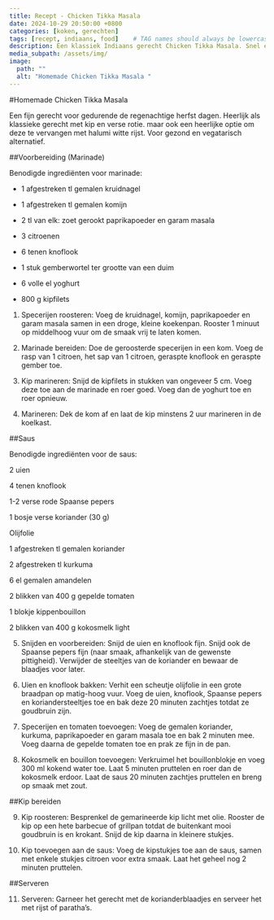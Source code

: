 ```yaml
---
title: Recept - Chicken Tikka Masala
date: 2024-10-29 20:50:00 +0800
categories: [koken, gerechten]
tags: [recept, indiaans, food]    # TAG names should always be lowercase
description: Een klassiek Indiaans gerecht Chicken Tikka Masala. Snel en gemakkelijk te bereiden ook heerlijk als vegetarische gerecht met halumi. 
media_subpath: /assets/img/
image:
  path: ""
  alt: "Homemade Chicken Tikka Masala "
---
```



#Homemade Chicken Tikka Masala 

Een fijn gerecht voor gedurende de regenachtige herfst dagen. Heerlijk als klassieke gerecht met kip en verse rotie. maar ook een heerlijke optie om deze te vervangen met halumi witte rijst. Voor gezond en vegatarisch alternatief.

##Voorbereiding (Marinade)

Benodigde ingrediënten voor marinade:

* 1 afgestreken tl gemalen kruidnagel

* 1 afgestreken tl gemalen komijn

* 2 tl van elk: zoet gerookt paprikapoeder en garam masala

- 3 citroenen

- 6 tenen knoflook

- 1 stuk gemberwortel ter grootte van een duim

- 6 volle el yoghurt

- 800 g kipfilets


1. Specerijen roosteren: Voeg de kruidnagel, komijn, paprikapoeder en garam masala samen in een droge, kleine koekenpan. Rooster 1 minuut op middelhoog vuur om de smaak vrij te laten komen.


2. Marinade bereiden: Doe de geroosterde specerijen in een kom. Voeg de rasp van 1 citroen, het sap van 1 citroen, geraspte knoflook en geraspte gember toe.


3. Kip marineren: Snijd de kipfilets in stukken van ongeveer 5 cm. Voeg deze toe aan de marinade en roer goed. Voeg dan de yoghurt toe en roer opnieuw.


4. Marineren: Dek de kom af en laat de kip minstens 2 uur marineren in de koelkast.



##Saus

Benodigde ingrediënten voor de saus:

2 uien

4 tenen knoflook

1-2 verse rode Spaanse pepers

1 bosje verse koriander (30 g)

Olijfolie

1 afgestreken tl gemalen koriander

2 afgestreken tl kurkuma

6 el gemalen amandelen

2 blikken van 400 g gepelde tomaten

1 blokje kippenbouillon

2 blikken van 400 g kokosmelk light


5. Snijden en voorbereiden: Snijd de uien en knoflook fijn. Snijd ook de Spaanse pepers fijn (naar smaak, afhankelijk van de gewenste pittigheid). Verwijder de steeltjes van de koriander en bewaar de blaadjes voor later.


6. Uien en knoflook bakken: Verhit een scheutje olijfolie in een grote braadpan op matig-hoog vuur. Voeg de uien, knoflook, Spaanse pepers en koriandersteeltjes toe en bak deze 20 minuten zachtjes totdat ze goudbruin zijn.


7. Specerijen en tomaten toevoegen: Voeg de gemalen koriander, kurkuma, paprikapoeder en garam masala toe en bak 2 minuten mee. Voeg daarna de gepelde tomaten toe en prak ze fijn in de pan.


8. Kokosmelk en bouillon toevoegen: Verkruimel het bouillonblokje en voeg 300 ml kokend water toe. Laat 5 minuten pruttelen en roer dan de kokosmelk erdoor. Laat de saus 20 minuten zachtjes pruttelen en breng op smaak met zout.



##Kip bereiden

9. Kip roosteren: Besprenkel de gemarineerde kip licht met olie. Rooster de kip op een hete barbecue of grillpan totdat de buitenkant mooi goudbruin is en krokant. Snijd de kip daarna in kleinere stukjes.


10. Kip toevoegen aan de saus: Voeg de kipstukjes toe aan de saus, samen met enkele stukjes citroen voor extra smaak. Laat het geheel nog 2 minuten pruttelen.



##Serveren

11. Serveren: Garneer het gerecht met de korianderblaadjes en serveer het met rijst of paratha’s.




